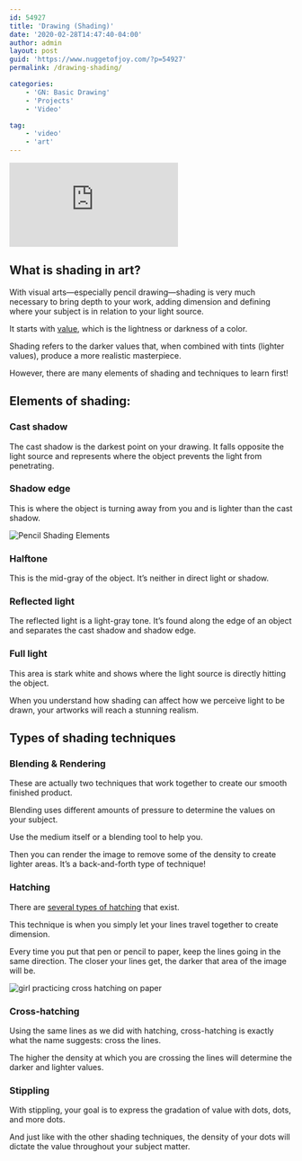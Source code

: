 ```yaml
---
id: 54927
title: 'Drawing (Shading)'
date: '2020-02-28T14:47:40-04:00'
author: admin
layout: post
guid: 'https://www.nuggetofjoy.com/?p=54927'
permalink: /drawing-shading/

categories:
    - 'GN: Basic Drawing'
    - 'Projects'
    - 'Video'

tag:
    - 'video'
    - 'art'
---
```

<div class="vide">
<iframe class="vide" allow="accelerometer; autoplay; clipboard-write; encrypted-media; gyroscope; picture-in-picture; web-share" allowfullscreen="" frameborder="0" loading="lazy" referrerpolicy="strict-origin-when-cross-origin" src="https://www.youtube.com/embed/5Zc1xVS_X7Q?feature=oembed" title="Learn to Draw #03 - Shading Techniques"></iframe></div>

## What is shading in art?

With visual arts—especially pencil drawing—shading is very much necessary to bring depth to your work, adding dimension and defining where your subject is in relation to your light source.

It starts with [value](https://thevirtualinstructor.com/Value.html), which is the lightness or darkness of a color.

Shading refers to the darker values that, when combined with tints (lighter values), produce a more realistic masterpiece.

However, there are many elements of shading and techniques to learn first!

## Elements of shading:

### Cast shadow

The cast shadow is the darkest point on your drawing. It falls opposite the light source and represents where the object prevents the light from penetrating.

### Shadow edge

This is where the object is turning away from you and is lighter than the cast shadow.

![Pencil Shading Elements](https://image-control-storage.s3.amazonaws.com/2020/02/02181304/What-are-the-Five-Elements-of-Shading-4.jpg) 

### Halftone

This is the mid-gray of the object. It’s neither in direct light or shadow.

### Reflected light

The reflected light is a light-gray tone. It’s found along the edge of an object and separates the cast shadow and shadow edge.

### Full light

This area is stark white and shows where the light source is directly hitting the object.

When you understand how shading can affect how we perceive light to be drawn, your artworks will reach a stunning realism.

## Types of shading techniques

### Blending &amp; Rendering

These are actually two techniques that work together to create our smooth finished product.

Blending uses different amounts of pressure to determine the values on your subject.

Use the medium itself or a blending tool to help you.

Then you can render the image to remove some of the density to create lighter areas. It’s a back-and-forth type of technique!

### Hatching

There are [several types of hatching](https://www.mybluprint.com/article/this-hatching-exercise-will-make-your-drawings-better) that exist.

This technique is when you simply let your lines travel together to create dimension.

Every time you put that pen or pencil to paper, keep the lines going in the same direction. The closer your lines get, the darker that area of the image will be.

![girl practicing cross hatching on paper](https://image-control-storage.s3.amazonaws.com/2020/02/02181305/What-are-the-Five-Elements-of-Shading-3-1.jpg)

### Cross-hatching

Using the same lines as we did with hatching, cross-hatching is exactly what the name suggests: cross the lines.

The higher the density at which you are crossing the lines will determine the darker and lighter values.

### Stippling

With stippling, your goal is to express the gradation of value with dots, dots, and more dots.

And just like with the other shading techniques, the density of your dots will dictate the value throughout your subject matter.